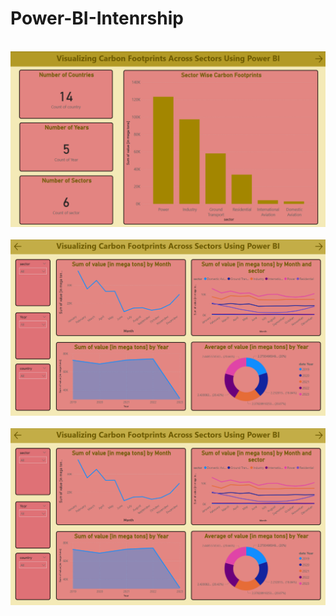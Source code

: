 # Power-BI-Intenrship
<br>
  <img src="https://github.com/jay-awankar/Power-BI-Intenrship/blob/main/Screenshot%202025-04-15%20183447.png?raw=true" alt="image-1" />
</br>
<br>
  <img src="https://github.com/jay-awankar/Power-BI-Intenrship/blob/main/Screenshot%202025-04-15%20183524.png?raw=true" alt="image-2" />
</br>
<br>
  <img src="https://github.com/jay-awankar/Power-BI-Intenrship/blob/main/Screenshot%202025-04-15%20183524.png?raw=true" alt="image-2" />
</br>
